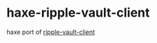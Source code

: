 # haxe-ripple-vault-client
haxe port of [ripple-vault-client](https://github.com:darkdarkdragon/ripple-vault-client)

